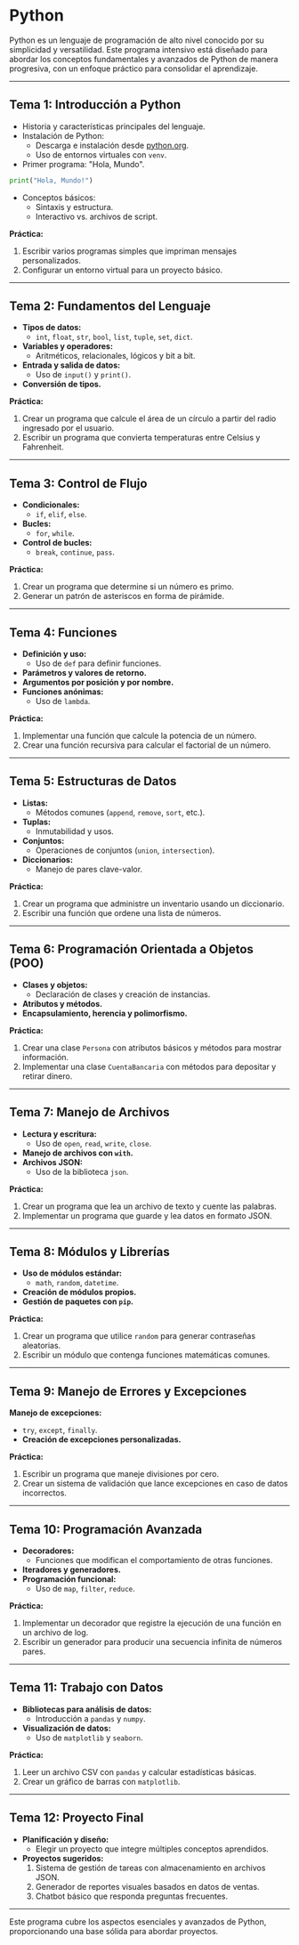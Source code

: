 # Python

Python es un lenguaje de programación de alto nivel conocido por su simplicidad y versatilidad. Este programa intensivo está diseñado para abordar los conceptos fundamentales y avanzados de Python de manera progresiva, con un enfoque práctico para consolidar el aprendizaje.

---

## Tema 1: Introducción a Python
- Historia y características principales del lenguaje.
- Instalación de Python:
  - Descarga e instalación desde [python.org](https://www.python.org).
  - Uso de entornos virtuales con `venv`.
- Primer programa: "Hola, Mundo".
```python
print("Hola, Mundo!")
```
- Conceptos básicos:
  - Sintaxis y estructura.
  - Interactivo vs. archivos de script.

**Práctica:**
1. Escribir varios programas simples que impriman mensajes personalizados.
2. Configurar un entorno virtual para un proyecto básico.

---

## Tema 2: Fundamentos del Lenguaje
- **Tipos de datos:**
  - `int`, `float`, `str`, `bool`, `list`, `tuple`, `set`, `dict`.
- **Variables y operadores:**
  - Aritméticos, relacionales, lógicos y bit a bit.
- **Entrada y salida de datos:**
  - Uso de `input()` y `print()`.
- **Conversión de tipos.**

**Práctica:**
1. Crear un programa que calcule el área de un círculo a partir del radio ingresado por el usuario.
2. Escribir un programa que convierta temperaturas entre Celsius y Fahrenheit.

---

## Tema 3: Control de Flujo
- **Condicionales:**
  - `if`, `elif`, `else`.
- **Bucles:**
  - `for`, `while`.
- **Control de bucles:**
  - `break`, `continue`, `pass`.

**Práctica:**
1. Crear un programa que determine si un número es primo.
2. Generar un patrón de asteriscos en forma de pirámide.

---

## Tema 4: Funciones
- **Definición y uso:**
  - Uso de `def` para definir funciones.
- **Parámetros y valores de retorno.**
- **Argumentos por posición y por nombre.**
- **Funciones anónimas:**
  - Uso de `lambda`.

**Práctica:**
1. Implementar una función que calcule la potencia de un número.
2. Crear una función recursiva para calcular el factorial de un número.

---

## Tema 5: Estructuras de Datos
- **Listas:**
  - Métodos comunes (`append`, `remove`, `sort`, etc.).
- **Tuplas:**
  - Inmutabilidad y usos.
- **Conjuntos:**
  - Operaciones de conjuntos (`union`, `intersection`).
- **Diccionarios:**
  - Manejo de pares clave-valor.

**Práctica:**
1. Crear un programa que administre un inventario usando un diccionario.
2. Escribir una función que ordene una lista de números.

---

## Tema 6: Programación Orientada a Objetos (POO)
- **Clases y objetos:**
  - Declaración de clases y creación de instancias.
- **Atributos y métodos.**
- **Encapsulamiento, herencia y polimorfismo.**

**Práctica:**
1. Crear una clase `Persona` con atributos básicos y métodos para mostrar información.
2. Implementar una clase `CuentaBancaria` con métodos para depositar y retirar dinero.

---

## Tema 7: Manejo de Archivos
- **Lectura y escritura:**
  - Uso de `open`, `read`, `write`, `close`.
- **Manejo de archivos con `with`.**
- **Archivos JSON:**
  - Uso de la biblioteca `json`.

**Práctica:**
1. Crear un programa que lea un archivo de texto y cuente las palabras.
2. Implementar un programa que guarde y lea datos en formato JSON.

---

## Tema 8: Módulos y Librerías
- **Uso de módulos estándar:**
  - `math`, `random`, `datetime`.
- **Creación de módulos propios.**
- **Gestión de paquetes con `pip`.**

**Práctica:**
1. Crear un programa que utilice `random` para generar contraseñas aleatorias.
2. Escribir un módulo que contenga funciones matemáticas comunes.

---

## Tema 9: Manejo de Errores y Excepciones
 **Manejo de excepciones:**
  - `try`, `except`, `finally`.
- **Creación de excepciones personalizadas.**

**Práctica:**
1. Escribir un programa que maneje divisiones por cero.
2. Crear un sistema de validación que lance excepciones en caso de datos incorrectos.

---

## Tema 10: Programación Avanzada
- **Decoradores:**
  - Funciones que modifican el comportamiento de otras funciones.
- **Iteradores y generadores.**
- **Programación funcional:**
  - Uso de `map`, `filter`, `reduce`.

**Práctica:**
1. Implementar un decorador que registre la ejecución de una función en un archivo de log.
2. Escribir un generador para producir una secuencia infinita de números pares.

---

## Tema 11: Trabajo con Datos
- **Bibliotecas para análisis de datos:**
  - Introducción a `pandas` y `numpy`.
- **Visualización de datos:**
  - Uso de `matplotlib` y `seaborn`.

**Práctica:**
1. Leer un archivo CSV con `pandas` y calcular estadísticas básicas.
2. Crear un gráfico de barras con `matplotlib`.

---

## Tema 12: Proyecto Final
- **Planificación y diseño:**
  - Elegir un proyecto que integre múltiples conceptos aprendidos.
- **Proyectos sugeridos:**
  1. Sistema de gestión de tareas con almacenamiento en archivos JSON.
  2. Generador de reportes visuales basados en datos de ventas.
  3. Chatbot básico que responda preguntas frecuentes.

---

Este programa cubre los aspectos esenciales y avanzados de Python, proporcionando una base sólida para abordar proyectos.
